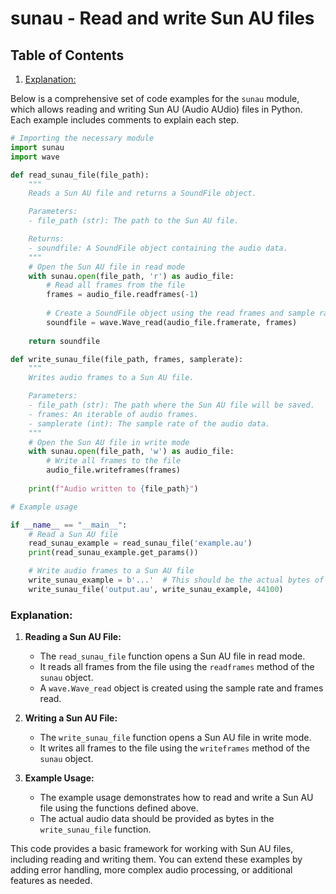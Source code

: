 # sunau - Read and write Sun AU files
## Table of Contents

1. [Explanation:](#explanation)



Below is a comprehensive set of code examples for the `sunau` module, which allows reading and writing Sun AU (Audio AUdio) files in Python. Each example includes comments to explain each step.

```python
# Importing the necessary module
import sunau
import wave

def read_sunau_file(file_path):
    """
    Reads a Sun AU file and returns a SoundFile object.

    Parameters:
    - file_path (str): The path to the Sun AU file.

    Returns:
    - soundfile: A SoundFile object containing the audio data.
    """
    # Open the Sun AU file in read mode
    with sunau.open(file_path, 'r') as audio_file:
        # Read all frames from the file
        frames = audio_file.readframes(-1)
        
        # Create a SoundFile object using the read frames and sample rate
        soundfile = wave.Wave_read(audio_file.framerate, frames)
    
    return soundfile

def write_sunau_file(file_path, frames, samplerate):
    """
    Writes audio frames to a Sun AU file.

    Parameters:
    - file_path (str): The path where the Sun AU file will be saved.
    - frames: An iterable of audio frames.
    - samplerate (int): The sample rate of the audio data.
    """
    # Open the Sun AU file in write mode
    with sunau.open(file_path, 'w') as audio_file:
        # Write all frames to the file
        audio_file.writeframes(frames)
    
    print(f"Audio written to {file_path}")

# Example usage

if __name__ == "__main__":
    # Read a Sun AU file
    read_sunau_example = read_sunau_file('example.au')
    print(read_sunau_example.get_params())

    # Write audio frames to a Sun AU file
    write_sunau_example = b'...'  # This should be the actual bytes of your audio data
    write_sunau_file('output.au', write_sunau_example, 44100)
```

### Explanation:

1. **Reading a Sun AU File:**
   - The `read_sunau_file` function opens a Sun AU file in read mode.
   - It reads all frames from the file using the `readframes` method of the `sunau` object.
   - A `wave.Wave_read` object is created using the sample rate and frames read.

2. **Writing a Sun AU File:**
   - The `write_sunau_file` function opens a Sun AU file in write mode.
   - It writes all frames to the file using the `writeframes` method of the `sunau` object.

3. **Example Usage:**
   - The example usage demonstrates how to read and write a Sun AU file using the functions defined above.
   - The actual audio data should be provided as bytes in the `write_sunau_file` function.

This code provides a basic framework for working with Sun AU files, including reading and writing them. You can extend these examples by adding error handling, more complex audio processing, or additional features as needed.
